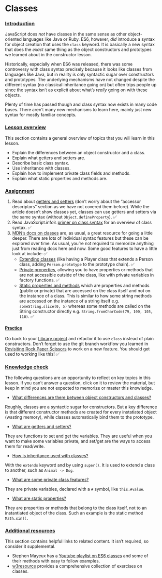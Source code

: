 # Classes

### [Introduction](#introduction)

JavaScript does _not_ have classes in the same sense as other object-oriented languages like Java or Ruby. ES6, however, _did_ introduce a syntax for object creation that uses the `class` keyword. It is basically a new syntax that does the _exact_ same thing as the object constructors and prototypes we learned about in the constructor lesson.

Historically, especially when ES6 was released, there was some controversy with class syntax precisely because it looks like classes from languages like Java, but in reality is only syntactic sugar over constructors and prototypes. The underlying mechanisms have not changed despite the different syntax (no classical inheritance going on) but often trips people up since the syntax isn’t as explicit about what’s _really_ going on with these objects.

Plenty of time has passed though and class syntax now exists in many code bases. There aren’t many new mechanisms to learn here, mainly just new syntax for mostly familiar concepts.

### [Lesson overview](#lesson-overview)

This section contains a general overview of topics that you will learn in this lesson.

*   Explain the differences between an object constructor and a class.
*   Explain what getters and setters are.
*   Describe basic class syntax.
*   Use inheritance with classes.
*   Explain how to implement private class fields and methods.
*   Explain what static properties and methods are.

### [Assignment](#assignment)

1.  Read about [getters and setters](https://javascript.info/property-accessors) (don’t worry about the “accessor descriptors” section as we have not covered them before). While the article doesn’t show classes yet, classes can use getters and setters via the same syntax (without `Object.defineProperty`). :white_check_mark:
2.  Read JavaScript.info’s [primer on class syntax](https://javascript.info/class) for an overview of class syntax. :white_check_mark:
3.  [MDN’s docs on classes](https://developer.mozilla.org/en-US/docs/Web/JavaScript/Reference/Classes) are, as usual, a great resource for going a little deeper. There are lots of individual syntax features but these can be explored over time. As usual, you’re not required to memorize anything just from reading docs here and now. Some good features to have a little look at include: :white_check_mark:
    *   [Extending classes](https://developer.mozilla.org/en-US/docs/Web/JavaScript/Reference/Classes/extends) (like having a Player class that extends a Person class, adding `Person.prototype` to the prototype chain). :white_check_mark:
    *   [Private properties](https://developer.mozilla.org/en-US/docs/Web/JavaScript/Reference/Classes/Private_class_fields), allowing you to have properties or methods that are not accessible outside of the class, like with private variables in factory functions. :white_check_mark:
    *   [Static properties and methods](https://developer.mozilla.org/en-US/docs/Web/JavaScript/Reference/Classes/static) which are properties and methods (public or private) that are accessed on the class itself and not on the instance of a class. This is similar to how some string methods are accessed on the instance of a string itself e.g. `someString.slice(0, 5)` whereas some methods are called on the String constructor directly e.g. `String.fromCharCode(79, 100, 105, 110)`. :white_check_mark:

#### [Practice](#practice)

Go back to your [Library project](https://www.theodinproject.com/lessons/node-path-javascript-library) and refactor it to use `class` instead of plain constructors. Don’t forget to use the git branch workflow you learned in [Revisiting Rock Paper Scissors](https://www.theodinproject.com/lessons/foundations-revisiting-rock-paper-scissors) to work on a new feature. You should get used to working like this! :white_check_mark:

### [Knowledge check](#knowledge-check)

The following questions are an opportunity to reflect on key topics in this lesson. If you can’t answer a question, click on it to review the material, but keep in mind you are not expected to memorize or master this knowledge.

*   [What differences are there between object constructors and classes?](https://javascript.info/class#not-just-a-syntactic-sugar)

Roughly, classes are a syntactic sugar for constructors. But a key difference is that different constructor methods are created for every instatiated object (wasting memory), while classes automatically bind them to the prototype.

*   [What are getters and setters?](https://javascript.info/property-accessors)

They are functions to set and get the variables. They are useful when you want to make some variables private, and set/get are the ways to access them for read/write.

*   [How is inheritance used with classes?](https://developer.mozilla.org/en-US/docs/Web/JavaScript/Reference/Classes#inheritance)

With the `extends` keyword and by using `super()`. It is used to extend a class to another, such as `Animal -> Dog`.

*   [What are some private class features?](https://developer.mozilla.org/en-US/docs/Web/JavaScript/Reference/Classes/Private_class_fields)

They are private variables, declared with a `#` symbol, like `this.#value`.

*   [What are static properties?](https://developer.mozilla.org/en-US/docs/Web/JavaScript/Reference/Classes/static)

They are properties or methods that belong to the class itself, not to an instantiated object of the class. Such an example is the static method `Math.sin()`.

### [Additional resources](#additional-resources)

This section contains helpful links to related content. It isn’t required, so consider it supplemental.

*   Stephen Mayeux has a [Youtube playlist on ES6 classes](https://www.youtube.com/playlist?list=PLtwj5TTsiP7uTKfTQbcmb59mWXosLP_7S) and some of their methods with easy to follow examples.
*   [w3resource](https://www.w3resource.com/javascript-exercises/oop/index.php) provides a comprehensive collection of exercises on classes.
